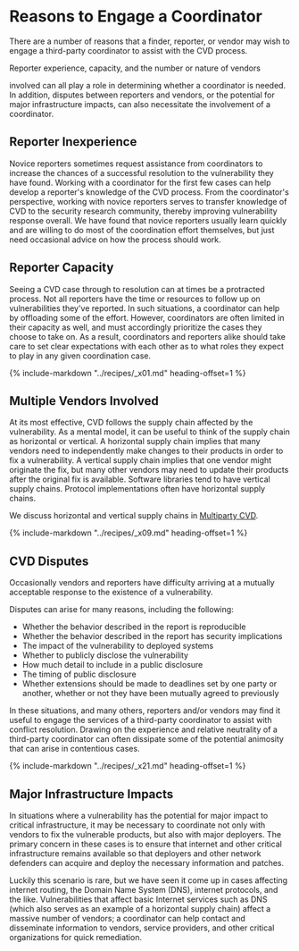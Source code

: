 # Reasons to Engage a Coordinator

There are a number of reasons that a finder, reporter, or vendor may
wish to engage a third-party coordinator to assist with the CVD process.
<!--start-->Reporter experience, capacity, and the number or nature of vendors
involved can all play a role in determining whether a coordinator is
needed. In addition, disputes between reporters and vendors, or the
potential for major infrastructure impacts, can also necessitate the
involvement of a coordinator.<!--end-->

## Reporter Inexperience

Novice reporters sometimes request assistance from coordinators to
increase the chances of a successful resolution to the vulnerability
they have found. Working with a coordinator for the first few cases can
help develop a reporter's knowledge of the CVD process. From the
coordinator's perspective, working with novice reporters serves to
transfer knowledge of CVD to the security research community, thereby
improving vulnerability response overall. We have found that novice
reporters usually learn quickly and are willing to do most of the
coordination effort themselves, but just need occasional advice on how
the process should work.

## Reporter Capacity

Seeing a CVD case through to resolution can at times be a protracted
process. Not all reporters have the time or resources to follow up on
vulnerabilities they've reported. In such situations, a coordinator can
help by offloading some of the effort. However, coordinators are often
limited in their capacity as well, and must accordingly prioritize the
cases they choose to take on. As a result, coordinators and reporters
alike should take care to set clear expectations with each other as to
what roles they expect to play in any given coordination case.

{% include-markdown "../recipes/_x01.md" heading-offset=1 %}

## Multiple Vendors Involved

At its most effective, CVD follows the supply chain affected by the
vulnerability. As a mental model, it can be useful to think of the
supply chain as horizontal or vertical. A horizontal supply chain
implies that many vendors need to independently make changes to their
products in order to fix a vulnerability. A vertical supply chain
implies that one vendor might originate the fix, but many other vendors
may need to update their products after the original fix is available.
Software libraries tend to have vertical supply chains. Protocol
implementations often have horizontal supply chains.

We discuss horizontal and vertical supply chains in [Multiparty CVD](mpcvd.md).

{% include-markdown "../recipes/_x09.md" heading-offset=1 %}

## CVD Disputes

Occasionally vendors and reporters have difficulty arriving at a
mutually acceptable response to the existence of a vulnerability.

Disputes can arise for many reasons, including the following:

- Whether the behavior described in the report is reproducible
- Whether the behavior described in the report has security
    implications
- The impact of the vulnerability to deployed systems
- Whether to publicly disclose the vulnerability
- How much detail to include in a public disclosure
- The timing of public disclosure
- Whether extensions should be made to deadlines set by one party or
    another, whether or not they have been mutually agreed to previously

In these situations, and many others, reporters and/or vendors may find
it useful to engage the services of a third-party coordinator to assist
with conflict resolution. Drawing on the experience and relative
neutrality of a third-party coordinator can often dissipate some of the
potential animosity that can arise in contentious cases.

{% include-markdown "../recipes/_x21.md" heading-offset=1 %}

## Major Infrastructure Impacts

In situations where a vulnerability has the potential for major impact
to critical infrastructure, it may be necessary to coordinate not only
with vendors to fix the vulnerable products, but also with major
deployers. The primary concern in these cases is to ensure that internet
and other critical infrastructure remains available so that deployers
and other network defenders can acquire and deploy the necessary
information and patches.

Luckily this scenario is rare, but we have seen it come up in cases
affecting internet routing, the Domain Name System (DNS), internet
protocols, and the like. Vulnerabilities that affect basic Internet
services such as DNS (which also serves as an example of a horizontal
supply chain) affect a massive number of vendors; a coordinator can help
contact and disseminate information to vendors, service providers, and
other critical organizations for quick remediation.
